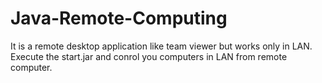 # Java-Remote-Computing
It is a remote desktop application like team viewer but works only in LAN. Execute the start.jar and conrol you computers in LAN from remote computer.
